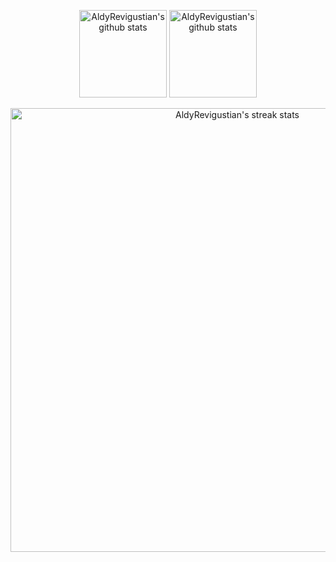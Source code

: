 <p align='center'>
  <img align="center" height="140px" src="https://github-readme-stats-git-master-mitkovtori.vercel.app/api/top-langs/?username=AldyRevigustian&layout=compact&theme=react&hide_border=true&bg_color=2E3440&title_color=F85D7F&icon_color=F8D866" alt="AldyRevigustian's github stats"/>
  </a>
  <a href="https://github.com/AldyRevigustian/">
  <img align="center" height="140px" src="https://github-readme-stats-git-master-mitkovtori.vercel.app/api?username=AldyRevigustian&hide=issues&show_icons=true&include_all_commits=true&count_private=true&theme=react&hide_border=true&bg_color=2E3440&title_color=F85D7F&icon_color=F8D866" alt="AldyRevigustian's github stats" />
  </a><br/><br/>
  <a href="https://github.com/AldyRevigustian/">
  <img align="center" width="710px" src="https://github-readme-streak-stats.herokuapp.com/?user=AldyRevigustian&theme=react&fire=FFF&ring=F85D7F&currStreakLabel=F85D7F&sideNums=F85D7F&currStreakNum=F85D7F&sideLabels=FFF&hide_border=true&background=2E3440" alt="AldyRevigustian's streak stats"/>
  </a><br/><br/>
</p>
